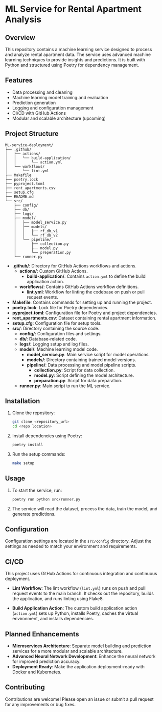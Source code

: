
# ML Service for Rental Apartment Analysis

## Overview

This repository contains a machine learning service designed to process and analyze rental apartment data. The service uses advanced machine learning techniques to provide insights and predictions. It is built with Python and structured using Poetry for dependency management.

## Features

- Data processing and cleaning
- Machine learning model training and evaluation
- Prediction generation
- Logging and configuration management
- CI/CD with GitHub Actions
- Modular and scalable architecture (upcoming)

## Project Structure

```
ML-service-deployment/
├── .github/
│   ├── actions/
│   │   └── build-application/
│   │       └── action.yml
│   └── workflows/
│       └── lint.yml
├── Makefile
├── poetry.lock
├── pyproject.toml
├── rent_apartments.csv
├── setup.cfg
├── README.md
└── src/
    ├── config/
    ├── db/
    ├── logs/
    ├── model/
    │   ├── model_service.py
    │   ├── models/
    │   │   ├── rf_db_v1
    │   │   └── rf_db_v2
    │   └── pipeline/
    │       ├── collection.py
    │       ├── model.py
    │       └── preperation.py
    └── runner.py
```

- **.github/**: Directory for GitHub Actions workflows and actions.
  - **actions/**: Custom GitHub Actions.
    - **build-application/**: Contains `action.yml` to define the build application action.
  - **workflows/**: Contains GitHub Actions workflow definitions.
    - **lint.yml**: Workflow for linting the codebase on push or pull request events.
- **Makefile**: Contains commands for setting up and running the project.
- **poetry.lock**: Lock file for Poetry dependencies.
- **pyproject.toml**: Configuration file for Poetry and project dependencies.
- **rent_apartments.csv**: Dataset containing rental apartment information.
- **setup.cfg**: Configuration file for setup tools.
- **src/**: Directory containing the source code.
  - **config/**: Configuration files and settings.
  - **db/**: Database-related code.
  - **logs/**: Logging setup and log files.
  - **model/**: Machine learning model code.
    - **model_service.py**: Main service script for model operations.
    - **models/**: Directory containing trained model versions.
    - **pipeline/**: Data processing and model pipeline scripts.
      - **collection.py**: Script for data collection.
      - **model.py**: Script defining the model architecture.
      - **preparation.py**: Script for data preparation.
  - **runner.py**: Main script to run the ML service.

## Installation

1. Clone the repository:

   ```sh
   git clone <repository_url>
   cd <repo location>
   ```

2. Install dependencies using Poetry:

   ```sh
   poetry install
   ```

3. Run the setup commands:

   ```sh
   make setup
   ```

## Usage

1. To start the service, run:

   ```sh
   poetry run python src/runner.py
   ```

2. The service will read the dataset, process the data, train the model, and generate predictions.

## Configuration

Configuration settings are located in the `src/config` directory. Adjust the settings as needed to match your environment and requirements.

## CI/CD

This project uses GitHub Actions for continuous integration and continuous deployment.

- **Lint Workflow**: The lint workflow (`lint.yml`) runs on push and pull request events to the main branch. It checks out the repository, builds the application, and runs linting using Flake8.

- **Build Application Action**: The custom build application action (`action.yml`) sets up Python, installs Poetry, caches the virtual environment, and installs dependencies.

## Planned Enhancements

- **Microservices Architecture**: Separate model building and prediction services for a more modular and scalable architecture.
- **Advanced Neural Network Development**: Enhance the neural network for improved prediction accuracy.
- **Deployment Ready**: Make the application deployment-ready with Docker and Kubernetes.

## Contributing

Contributions are welcome! Please open an issue or submit a pull request for any improvements or bug fixes.
